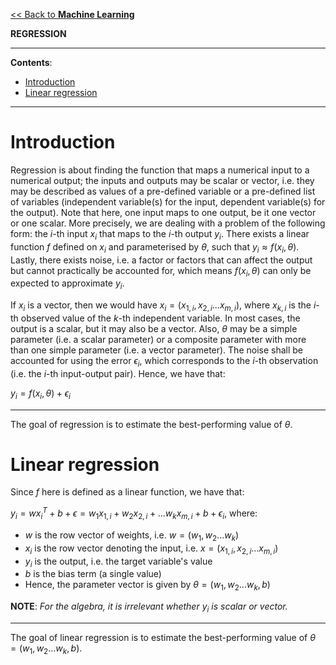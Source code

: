 <head>
  <script>
    MathJax = {tex: {inlineMath: [['$', '$']]}};
  </script>
  <script id="MathJax-script" async
    src="https://cdn.jsdelivr.net/npm/mathjax@3/es5/tex-chtml.js">
  </script>
</head>

[<< Back to **Machine Learning**](https://pranigopu.github.io/machine-learning)

**REGRESSION**

---

**Contents**:

- [Introduction](#introduction)
- [Linear regression](#linear-regression)

---

# Introduction
Regression is about finding the function that maps a numerical input to a numerical output; the inputs and outputs may be scalar or vector, i.e. they may be described as values of a pre-defined variable or a pre-defined list of variables (independent variable(s) for the input, dependent variable(s) for the output). Note that here, one input maps to one output, be it one vector or one scalar. More precisely, we are dealing with a problem of the following form: the $i$-th input $x_i$ that maps to the $i$-th output $y_i$. There exists a linear function $f$ defined on $x_i$ and parameterised by $\theta$, such that $y_i \approx f(x_i, \theta)$. Lastly, there exists noise, i.e. a factor or factors that can affect the output but cannot practically be accounted for, which means $f(x_i, \theta)$ can only be expected to approximate $y_i$.

If $x_i$ is a vector, then we would have $x_i = (x_{1,i}, x_{2,i} ... x_{m,i})$, where $x_{k,i}$ is the $i$-th observed value of the $k$-th independent variable. In most cases, the output is a scalar, but it may also be a vector. Also, $\theta$ may be a simple parameter (i.e. a scalar parameter) or a composite parameter with more than one simple parameter (i.e. a vector parameter). The noise shall be accounted for using the error $\epsilon_i$, which corresponds to the $i$-th observation (i.e. the $i$-th input-output pair). Hence, we have that:

$y_i = f(x_i, \theta) + \epsilon_i$

---

The goal of regression is to estimate the best-performing value of $\theta$.

# Linear regression

Since $f$ here is defined as a linear function, we have that:

$y_i = wx_i^T + b + \epsilon = w_1 x_{1, i} + w_2 x_{2, i} + ... w_k x_{m, i} + b + \epsilon_i$, where:

- $w$ is the row vector of weights, i.e. $w = (w_1, w_2 ... w_k)$
- $x_i$ is the row vector denoting the input, i.e. $x = (x_{1, i}, x_{2, i} ... x_{m, i})$
- $y_i$ is the output, i.e. the target variable's value
- $b$ is the bias term (a single value)
- Hence, the parameter vector is given by $\theta = (w_1, w_2 ... w_k, b)$

**NOTE**: _For the algebra, it is irrelevant whether_ $y_i$ _is scalar or vector._

---

The goal of linear regression is to estimate the best-performing value of $\theta = (w_1, w_2 ... w_k, b)$.